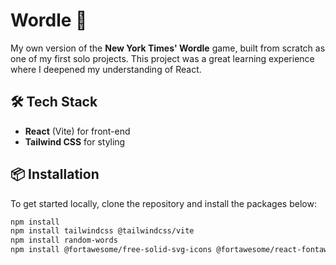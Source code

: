# Wordle 🧩

My own version of the **New York Times' Wordle** game, built from scratch as one of my first solo projects. This project was a great learning experience where I deepened my understanding of React.

## 🛠️ Tech Stack

- **React** (Vite) for front-end
- **Tailwind CSS** for styling

## 📦 Installation

To get started locally, clone the repository and install the packages below:

```bash
npm install
npm install tailwindcss @tailwindcss/vite
npm install random-words
npm install @fortawesome/free-solid-svg-icons @fortawesome/react-fontawesome
```
